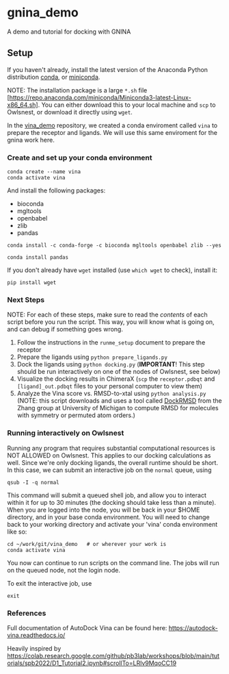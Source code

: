 # gnina_demo
A demo and tutorial for docking with GNINA

## Setup
 
If you haven't already, install the latest version of the Anaconda Python distribution [conda](https://docs.conda.io/projects/conda/en/stable/), or [miniconda](https://docs.anaconda.com/free/miniconda/).

NOTE: The installation package is a large `*.sh` file 
[https://repo.anaconda.com/miniconda/Miniconda3-latest-Linux-x86_64.sh].
You can either download this to your local machine and `scp` to Owlsnest, or download it directly using `wget`.

In the [vina_demo](https://github.com/vvoelz/vina_demo) repository, we created a conda enviroment called `vina` to prepare the receptor and ligands.  We will use this same enviroment for the gnina work here.

### Create and set up your conda environment 

```
conda create --name vina
conda activate vina
```

And install the following packages:
* bioconda
* mgltools
* openbabel
* zlib
* pandas

```
conda install -c conda-forge -c bioconda mgltools openbabel zlib --yes

conda install pandas
```

If you don't already have `wget` installed (use `which wget` to check), install it:

```
pip install wget
```

###  Next Steps

NOTE: For each of these steps, make sure to read the _contents_ of each script before you run the script.  This way, you will know what is going on, and can debug if something goes wrong.

1. Follow the instructions in the `runme_setup` document to prepare the receptor
2. Prepare the ligands using `python prepare_ligands.py` 
3. Dock the ligands using `python docking.py` (**IMPORTANT**! This step should be run interactively on one of the nodes of Owlsnest, see below) 
4. Visualize the docking results in ChimeraX (`scp` the `receptor.pdbqt` and `[ligand]_out.pdbqt` files to your personal computer to view them)
5. Analyze the Vina score vs. RMSD-to-xtal using `python analysis.py`  (NOTE: this script downloads and uses a tool called [DockRMSD](https://zhanggroup.org/DockRMSD/) from the Zhang group at University of Michigan to compute RMSD for molecules with symmetry or permuted atom orders.)

### Running interactively on Owlsnest

Running any program that requires substantial computational resources is NOT ALLOWED on Owlsnest.  This applies to our docking calculations as well. Since we're only docking ligands, the overall runtime should be short.  In this case, we can submit an interactive job on the `normal` queue, using

```
qsub -I -q normal
```

This command will submit a queued shell job, and allow you to interact within it for up to 30 minutes (the docking should take less than a minute).  When you are logged into the node, you will be back in your $HOME directory, and in your base conda environment. You will need to change back to your working directory and activate your 'vina' conda environment like so:

```
cd ~/work/git/vina_demo   # or wherever your work is
conda activate vina
```

You now can continue to run scripts on the command line.  The jobs will run on the queued node, not the login node. 

To exit the interactive job, use
```
exit
```


### References

Full documentation of AutoDock Vina can be found here: https://autodock-vina.readthedocs.io/  

Heavily inspired by https://colab.research.google.com/github/pb3lab/workshops/blob/main/tutorials/spb2022/D1_Tutorial2.ipynb#scrollTo=LRlv9MqoCC19 





